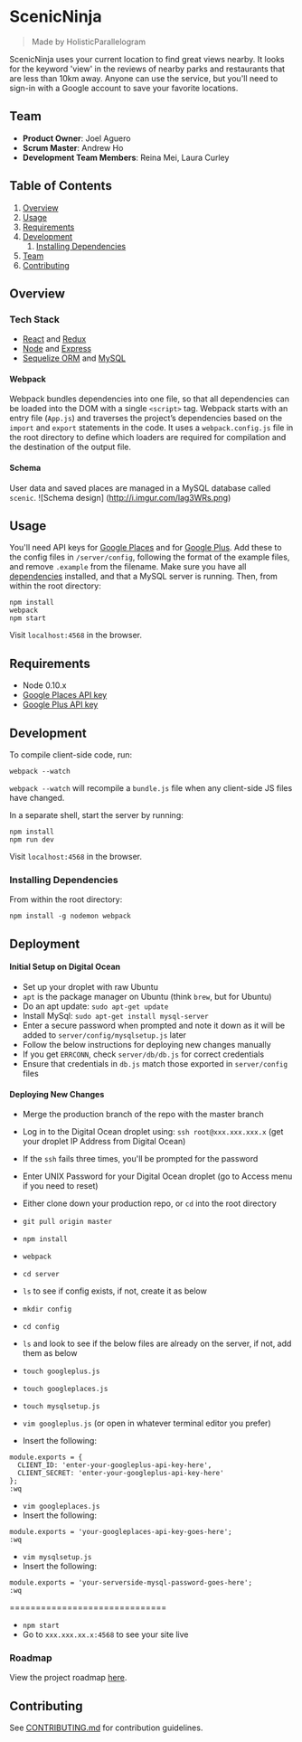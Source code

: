 # ScenicNinja

> Made by HolisticParallelogram

ScenicNinja uses your current location to find great views nearby. It looks for the keyword 'view' in the reviews of nearby parks and restaurants that are less than 10km away. Anyone can use the service, but you'll need to sign-in with a Google account to save your favorite locations.

## Team

  - __Product Owner__: Joel Aguero
  - __Scrum Master__: Andrew Ho
  - __Development Team Members__: Reina Mei, Laura Curley

## Table of Contents

1. [Overview](#overview)
2. [Usage](#usage)
3. [Requirements](#requirements)
4. [Development](#development)
    1. [Installing Dependencies](#installing-dependencies)
5. [Team](#team)
6. [Contributing](#contributing)

## Overview

### Tech Stack
- [React](https://facebook.github.io/react/) and [Redux](http://redux.js.org/)
- [Node](https://nodejs.org/en/) and [Express](http://expressjs.com/)
- [Sequelize ORM](http://docs.sequelizejs.com/en/latest/) and [MySQL](https://www.mysql.com/)

#### Webpack
Webpack bundles dependencies into one file, so that all dependencies can be loaded into the DOM with a single `<script>` tag.  Webpack starts with an entry file (`App.js`) and traverses the project’s dependencies based on the `import` and `export` statements in the code. It uses a `webpack.config.js` file in the root directory to define which loaders are required for compilation and the destination of the output file.

#### Schema
User data and saved places are managed in a MySQL database called `scenic`.
![Schema design]
(http://i.imgur.com/lag3WRs.png)

## Usage
You'll need API keys for [Google Places](https://developers.google.com/places/web-service/get-api-key) and for [Google Plus](https://developers.google.com/+/web/api/rest/oauth#acquiring-and-using-an-api-key). Add these to the config files in `/server/config`, following the format of the example files, and remove `.example` from the filename.
Make sure you have all [dependencies](#installing-dependencies) installed, and that a MySQL server is running. Then, from within the root directory:
```
npm install
webpack
npm start
```

Visit `localhost:4568` in the browser.

## Requirements

- Node 0.10.x
- [Google Places API key](https://developers.google.com/places/web-service/get-api-key)
- [Google Plus API key](https://developers.google.com/+/web/api/rest/oauth#acquiring-and-using-an-api-key)

## Development

To compile client-side code, run:
```
webpack --watch
```
`webpack --watch` will recompile a `bundle.js` file when any client-side JS files have changed.

In a separate shell, start the server by running:
```
npm install
npm run dev
```

Visit `localhost:4568` in the browser.

### Installing Dependencies

From within the root directory:

```
npm install -g nodemon webpack
```
## Deployment
#### Initial Setup on Digital Ocean
- Set up your droplet with raw Ubuntu
- `apt` is the package manager on Ubuntu (think `brew`, but for Ubuntu)
- Do an apt update:  `sudo apt-get update`
- Install MySql:  `sudo apt-get install mysql-server`
- Enter a secure password when prompted and note it down as it will be added to `server/config/mysqlsetup.js` later
- Follow the below instructions for deploying new changes manually
- If you get `ERRCONN`, check `server/db/db.js` for correct credentials
- Ensure that credentials in `db.js` match those exported in `server/config` files

#### Deploying New Changes
- Merge the production branch of the repo with the master branch
- Log in to the Digital Ocean droplet using: `ssh root@xxx.xxx.xxx.x` (get your droplet IP Address from Digital Ocean)
- If the `ssh` fails three times, you'll be prompted for the password
- Enter UNIX Password for your Digital Ocean droplet (go to Access menu if you need to reset)
- Either clone down your production repo, or `cd` into the root directory
- `git pull origin master`
- `npm install`
- `webpack`
- `cd server`
- `ls` to see if config exists, if not, create it as below
- `mkdir config`
- `cd config`
- `ls` and look to see if the below files are already on the server, if not, add them as below
- `touch googleplus.js`
- `touch googleplaces.js`
- `touch mysqlsetup.js`

- `vim googleplus.js` (or open in whatever terminal editor you prefer)
- Insert the following:
```
module.exports = {
  CLIENT_ID: 'enter-your-googleplus-api-key-here',
  CLIENT_SECRET: 'enter-your-googleplus-api-key-here'
};
:wq
```

- `vim googleplaces.js`
- Insert the following:
```
module.exports = 'your-googleplaces-api-key-goes-here';
:wq
```

- `vim mysqlsetup.js`
- Insert the following:
```
module.exports = 'your-serverside-mysql-password-goes-here';
:wq
```

==============================

- `npm start`
- Go to `xxx.xxx.xx.x:4568` to see your site live

### Roadmap

View the project roadmap [here](https://github.com/HolisticParallelogram/holisticparallelogram/issues).


## Contributing

See [CONTRIBUTING.md](CONTRIBUTING.md) for contribution guidelines.
